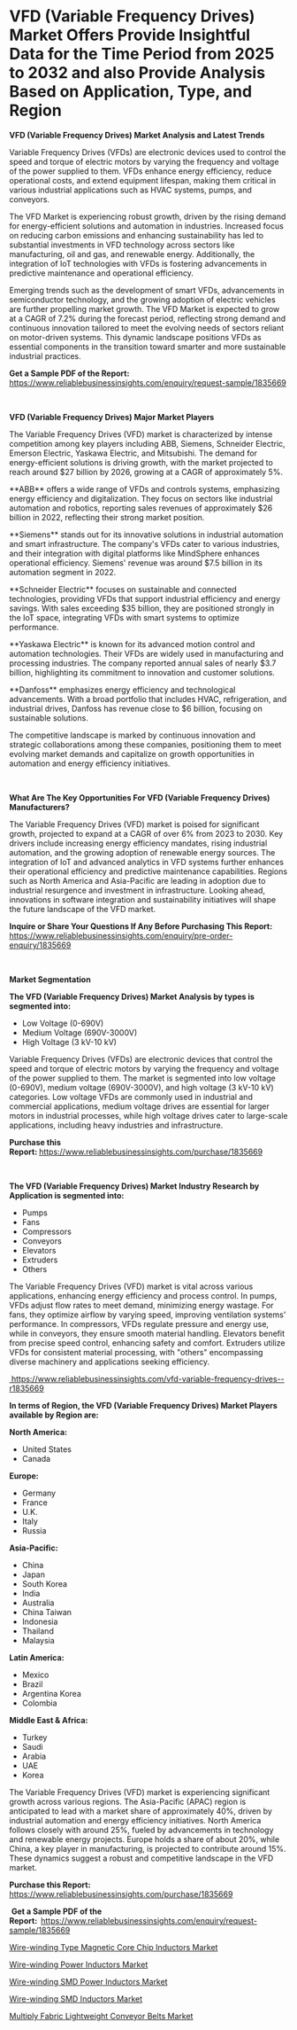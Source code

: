 <p><h1>VFD (Variable Frequency Drives) Market Offers Provide Insightful Data for the Time Period from 2025 to 2032 and also Provide Analysis Based on Application, Type, and Region</h1></p><p><strong>VFD (Variable Frequency Drives) Market Analysis and Latest Trends</strong></p>
<p><p>Variable Frequency Drives (VFDs) are electronic devices used to control the speed and torque of electric motors by varying the frequency and voltage of the power supplied to them. VFDs enhance energy efficiency, reduce operational costs, and extend equipment lifespan, making them critical in various industrial applications such as HVAC systems, pumps, and conveyors.</p><p>The VFD Market is experiencing robust growth, driven by the rising demand for energy-efficient solutions and automation in industries. Increased focus on reducing carbon emissions and enhancing sustainability has led to substantial investments in VFD technology across sectors like manufacturing, oil and gas, and renewable energy. Additionally, the integration of IoT technologies with VFDs is fostering advancements in predictive maintenance and operational efficiency.</p><p>Emerging trends such as the development of smart VFDs, advancements in semiconductor technology, and the growing adoption of electric vehicles are further propelling market growth. The VFD Market is expected to grow at a CAGR of 7.2% during the forecast period, reflecting strong demand and continuous innovation tailored to meet the evolving needs of sectors reliant on motor-driven systems. This dynamic landscape positions VFDs as essential components in the transition toward smarter and more sustainable industrial practices.</p></p>
<p><strong>Get a Sample PDF of the Report:&nbsp;</strong> <a href="https://www.reliablebusinessinsights.com/enquiry/request-sample/1835669?utm_campaign=1091&utm_medium=2&utm_source=Github&utm_content=ia&utm_term=26032025&utm_id=vfd-variable-frequency-drives">https://www.reliablebusinessinsights.com/enquiry/request-sample/1835669</a></p>
<p>&nbsp;</p>
<p><strong>VFD (Variable Frequency Drives) Major Market Players</strong></p>
<p><p>The Variable Frequency Drives (VFD) market is characterized by intense competition among key players including ABB, Siemens, Schneider Electric, Emerson Electric, Yaskawa Electric, and Mitsubishi. The demand for energy-efficient solutions is driving growth, with the market projected to reach around $27 billion by 2026, growing at a CAGR of approximately 5%.</p><p>**ABB** offers a wide range of VFDs and controls systems, emphasizing energy efficiency and digitalization. They focus on sectors like industrial automation and robotics, reporting sales revenues of approximately $26 billion in 2022, reflecting their strong market position.</p><p>**Siemens** stands out for its innovative solutions in industrial automation and smart infrastructure. The company's VFDs cater to various industries, and their integration with digital platforms like MindSphere enhances operational efficiency. Siemens' revenue was around $7.5 billion in its automation segment in 2022.</p><p>**Schneider Electric** focuses on sustainable and connected technologies, providing VFDs that support industrial efficiency and energy savings. With sales exceeding $35 billion, they are positioned strongly in the IoT space, integrating VFDs with smart systems to optimize performance.</p><p>**Yaskawa Electric** is known for its advanced motion control and automation technologies. Their VFDs are widely used in manufacturing and processing industries. The company reported annual sales of nearly $3.7 billion, highlighting its commitment to innovation and customer solutions.</p><p>**Danfoss** emphasizes energy efficiency and technological advancements. With a broad portfolio that includes HVAC, refrigeration, and industrial drives, Danfoss has revenue close to $6 billion, focusing on sustainable solutions.</p><p>The competitive landscape is marked by continuous innovation and strategic collaborations among these companies, positioning them to meet evolving market demands and capitalize on growth opportunities in automation and energy efficiency initiatives.</p></p>
<p>&nbsp;</p>
<p><strong>What Are The Key Opportunities For VFD (Variable Frequency Drives) Manufacturers?</strong></p>
<p><p>The Variable Frequency Drives (VFD) market is poised for significant growth, projected to expand at a CAGR of over 6% from 2023 to 2030. Key drivers include increasing energy efficiency mandates, rising industrial automation, and the growing adoption of renewable energy sources. The integration of IoT and advanced analytics in VFD systems further enhances their operational efficiency and predictive maintenance capabilities. Regions such as North America and Asia-Pacific are leading in adoption due to industrial resurgence and investment in infrastructure. Looking ahead, innovations in software integration and sustainability initiatives will shape the future landscape of the VFD market.</p></p>
<p><strong>Inquire or Share Your Questions If Any Before Purchasing This Report:</strong> <a href="https://www.reliablebusinessinsights.com/enquiry/pre-order-enquiry/1835669?utm_campaign=1091&utm_medium=2&utm_source=Github&utm_content=ia&utm_term=26032025&utm_id=vfd-variable-frequency-drives">https://www.reliablebusinessinsights.com/enquiry/pre-order-enquiry/1835669</a></p>
<p>&nbsp;</p>
<p><strong>Market Segmentation</strong></p>
<p><strong>The VFD (Variable Frequency Drives) Market Analysis by types is segmented into:</strong></p>
<p><ul><li>Low Voltage (0-690V)</li><li>Medium Voltage (690V-3000V)</li><li>High Voltage (3 kV-10 kV)</li></ul></p>
<p><p>Variable Frequency Drives (VFDs) are electronic devices that control the speed and torque of electric motors by varying the frequency and voltage of the power supplied to them. The market is segmented into low voltage (0-690V), medium voltage (690V-3000V), and high voltage (3 kV-10 kV) categories. Low voltage VFDs are commonly used in industrial and commercial applications, medium voltage drives are essential for larger motors in industrial processes, while high voltage drives cater to large-scale applications, including heavy industries and infrastructure.</p></p>
<p><strong>Purchase this Report:&nbsp;</strong><a href="https://www.reliablebusinessinsights.com/purchase/1835669?utm_campaign=1091&utm_medium=2&utm_source=Github&utm_content=ia&utm_term=26032025&utm_id=vfd-variable-frequency-drives">https://www.reliablebusinessinsights.com/purchase/1835669</a></p>
<p>&nbsp;</p>
<p><strong>The VFD (Variable Frequency Drives) Market Industry Research by Application is segmented into:</strong></p>
<p><ul><li>Pumps</li><li>Fans</li><li>Compressors</li><li>Conveyors</li><li>Elevators</li><li>Extruders</li><li>Others</li></ul></p>
<p><p>The Variable Frequency Drives (VFD) market is vital across various applications, enhancing energy efficiency and process control. In pumps, VFDs adjust flow rates to meet demand, minimizing energy wastage. For fans, they optimize airflow by varying speed, improving ventilation systems' performance. In compressors, VFDs regulate pressure and energy use, while in conveyors, they ensure smooth material handling. Elevators benefit from precise speed control, enhancing safety and comfort. Extruders utilize VFDs for consistent material processing, with "others" encompassing diverse machinery and applications seeking efficiency.</p></p>
<p><a href="https://www.reliablebusinessinsights.com/vfd-variable-frequency-drives--r1835669?utm_campaign=1091&utm_medium=2&utm_source=Github&utm_content=ia&utm_term=26032025&utm_id=vfd-variable-frequency-drives">&nbsp;https://www.reliablebusinessinsights.com/vfd-variable-frequency-drives--r1835669</a></p>
<p><strong>In terms of Region, the VFD (Variable Frequency Drives) Market Players available by Region are:</strong></p>
<p>
    <p> <strong> North America: </strong>
        <ul>
            <li>United States</li>
            <li>Canada</li>
        </ul>
        </p> 
    <p> <strong> Europe: </strong>
        <ul>
            <li>Germany</li>
            <li>France</li>
            <li>U.K.</li>
            <li>Italy</li>
            <li>Russia</li>
        </ul>
        </p> 
    <p> <strong> Asia-Pacific: </strong>
        <ul>
            <li>China</li>
            <li>Japan</li>
            <li>South Korea</li>
            <li>India</li>
            <li>Australia</li>
            <li>China Taiwan</li>
            <li>Indonesia</li>
            <li>Thailand</li>
            <li>Malaysia</li>
        </ul>
        </p> 
    <p> <strong> Latin America: </strong>
        <ul>
            <li>Mexico</li>
            <li>Brazil</li>
            <li>Argentina Korea</li>
            <li>Colombia</li>
        </ul>
        </p> 
    <p> <strong> Middle East & Africa: </strong>
        <ul>
            <li>Turkey</li>
            <li>Saudi</li>
            <li>Arabia</li>
            <li>UAE</li>
            <li>Korea</li>
        </ul>
    </p>
    </p>
<p><p>The Variable Frequency Drives (VFD) market is experiencing significant growth across various regions. The Asia-Pacific (APAC) region is anticipated to lead with a market share of approximately 40%, driven by industrial automation and energy efficiency initiatives. North America follows closely with around 25%, fueled by advancements in technology and renewable energy projects. Europe holds a share of about 20%, while China, a key player in manufacturing, is projected to contribute around 15%. These dynamics suggest a robust and competitive landscape in the VFD market.</p></p>
<p><strong>Purchase this Report: </strong><a href="https://www.reliablebusinessinsights.com/purchase/1835669?utm_campaign=1091&utm_medium=2&utm_source=Github&utm_content=ia&utm_term=26032025&utm_id=vfd-variable-frequency-drives">https://www.reliablebusinessinsights.com/purchase/1835669</a></p>
<p>&nbsp;<strong>Get a Sample PDF of the Report:&nbsp;&nbsp;</strong><a href="https://www.reliablebusinessinsights.com/enquiry/request-sample/1835669?utm_campaign=1091&utm_medium=2&utm_source=Github&utm_content=ia&utm_term=26032025&utm_id=vfd-variable-frequency-drives">https://www.reliablebusinessinsights.com/enquiry/request-sample/1835669</a></p>
<p><strong></strong></p>
<p><p><a href="https://github.com/rosamariarocque98/Market-Research-Report-List-1/blob/main/wire-winding-type-magnetic-core-chip-inductors-market.md?utm_campaign=1091&utm_medium=2&utm_source=Github&utm_content=ia&utm_term=26032025&utm_id=vfd-variable-frequency-drives">Wire-winding Type Magnetic Core Chip Inductors Market</a></p><p><a href="https://github.com/Chiragrp22/Market-Research-Report-List-7/blob/main/wire-winding-power-inductors-market.md?utm_campaign=1091&utm_medium=2&utm_source=Github&utm_content=ia&utm_term=26032025&utm_id=vfd-variable-frequency-drives">Wire-winding Power Inductors Market</a></p><p><a href="https://github.com/MariaWashington76/Market-Research-Report-List-2/blob/main/wire-winding-smd-power-inductors-market.md?utm_campaign=1091&utm_medium=2&utm_source=Github&utm_content=ia&utm_term=26032025&utm_id=vfd-variable-frequency-drives">Wire-winding SMD Power Inductors Market</a></p><p><a href="https://github.com/MarciaRunte/Market-Research-Report-List-2/blob/main/wire-winding-smd-inductors-market.md?utm_campaign=1091&utm_medium=2&utm_source=Github&utm_content=ia&utm_term=26032025&utm_id=vfd-variable-frequency-drives">Wire-winding SMD Inductors Market</a></p><p><a href="https://github.com/zahrigayda1h/Market-Research-Report-List-1/blob/main/multiply-fabric-lightweight-conveyor-belts-market.md?utm_campaign=1091&utm_medium=2&utm_source=Github&utm_content=ia&utm_term=26032025&utm_id=vfd-variable-frequency-drives">Multiply Fabric Lightweight Conveyor Belts Market</a></p></p>